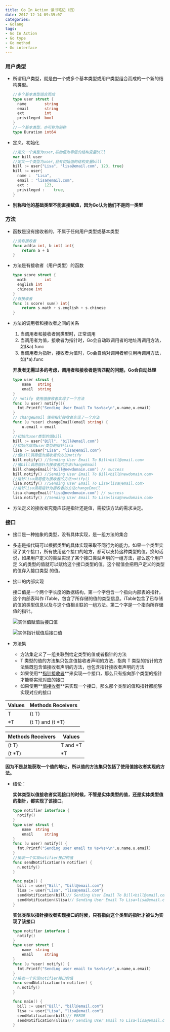 ```yaml
---
title: Go In Action 读书笔记（四）
date: 2017-12-14 09:39:07
categories:
- Golang
tags:
- Go In Action
- Go type
- Go method
- Go interface
---
```


### 用户类型

<!--more-->

- 所谓用户类型，就是由一个或多个基本类型或用户类型组合而成的一个新的结构类型。

  ```go
  //多个基本类型组合而成
  type user struct {
    name        string
    email       string
    ext         int
    privileged  bool
  }
  //一个基本类型，亦可称为别称
  type Duration int64
  ```

- 定义，初始化

  ```go
  //定义一个类型为user,初始值为零值的结构变量bill
  var bill user
  //定义一个类型为user,且有初始值的结构变量bill
  bill := user{"Lisa", "lisa@email.com", 123, true}
  bill := user{
    name :	"Lisa",
    email :	"lisa@email.com",
    ext :		123,
    privileged :	true,
  }
  ```

- **别称和他的基础类型不能直接赋值，因为Go认为他们不是同一类型**

### 方法

- 函数是没有接收者的，不属于任何用户类型或基本类型

  ```go
  //没有接收者
  func add(a int, b int) int{
      return a + b
  }
  ```

- 方法是有接收者（用户类型）的函数

  ```go
  type score struct {
    math		int
    english	int
    chinese	int
  }
  //有接收者
  func (s score) sum() int{
      return s.math + s.english + s.chinese
  }
  ```

- 方法的调用者和接收者之间的关系

  1. 当调用者和接收者同类型时，正常调用
  2. 当调用者为值，接收者为指针时，Go会自动取调用者的地址再调用方法，如(&a).func
  3. 当调用者为指针，接收者为值时，Go会自动对调用者解引用再调用方法，如(*a).func

    **开发者无需过多的考虑，调用者和接收者是否匹配的问题，Go会自动处理**

  ```go
  type user struct {
      name	 string
      email	 string
  }
  // notify 使用值接收者实现了一个方法
  func (u user) notify(){
    fmt.Printf("Sending User Email To %s<%s>\n",u.name,u.email)
  }
  // changeEmail 使用指针接收者实现了一个方法
  func (u *user) changeEmail(email string) {
      u.email = email
  }
  //初始化user类型的值bill
  bill := user{"Bill", "bill@email.com"}
  //初始化指向user类型的指针lisa
  lisa := &user{"Lisa", "lisa@email.com"}
  //值bill调用值为接收者的方法notify
  bill.notify() //Sending User Email To Bill<bill@email.com>
  //值bill调用指针为接收者的方法changeEmail
  bill.changeEmail("bill@newdomain.com") // success
  bill.notify() //Sending User Email To Bill<bill@newdomain.com>
  //指针lisa调用值为接收者的方法notify()
  lisa.notify() //Sending User Email To Lisa<lisa@email.com>
  //指针lisa调用指针为接收者的方法changeEmail
  lisa.changeEmail("lisa@newdomain.com") // success
  lisa.notify() //Sending User Email To Lisa<lisa@newdomain.com>
  ```

- 方法定义的接收者究竟应该是指针还是值，需按该方法的需求决定。

### 接口

- 接口是一种抽象的类型，没有具体实现，是一组方法的集合

- 多态是指代码可以根据类型的具体实现采取不同行为的能力。如果一个类型实现了某个接口，所有使用这个接口的地方，都可以支持这种类型的值。换句话说，如果用户定义的类型实现了某个接口类型声明的一组方法，那么这个用户定 义的类型的值就可以赋给这个接口类型的值。这个赋值会把用户定义的类型的值存入接口类型 的值。

- 接口的内部实现

  接口值是一个两个字长度的数据结构，第一个字包含一个指向内部表的指针。这个内部表叫作 iTable，包含了所存储的值的类型信息。iTable包含了已存储的值的类型信息以及与这个值相关联的一组方法。第二个字是一个指向所存储值的指针。

  ![实体值赋值后接口值](http://oumnldfwl.bkt.clouddn.com/%E5%AE%9E%E4%BD%93%E5%80%BC%E8%B5%8B%E5%80%BC%E5%90%8E%E6%8E%A5%E5%8F%A3%E5%80%BC.png)

  ![实体指针赋值后接口值](http://oumnldfwl.bkt.clouddn.com/%E5%AE%9E%E4%BD%93%E6%8C%87%E9%92%88%E8%B5%8B%E5%80%BC%E5%90%8E%E6%8E%A5%E5%8F%A3%E5%80%BC.png)

- 方法集

  * 方法集定义了一组关联到给定类型的值或者指针的方法
  * T 类型的值的方法集只包含值接收者声明的方法，指向 T 类型的指针的方法集既包含值接收者声明的方法，也包含指针接收者声明的方法
  * 如果使用**<u>指针接收者</u>**来实现一个接口，那么只有指向那个类型的指针才能够实现对应的接口
  * 如果使用**<u>值接收者</u>**来实现一个接口，那么那个类型的值和指针都能够实现对应的接口

| Values | Methods Receivers |
| ------ | ----------------- |
| T      | (t T)             |
| \*T    | (t T) and (t \*T) |

| Methods Receivers | Values    |
| ----------------- | --------- |
| (t T)             | T and \*T |
| (t \*T)           | \*T       |

**因为不是总能获取一个值的地址，所以值的方法集只包括了使用值接收者实现的方法。**

- 结论：

  **实体类型以值接收者实现接口的时候，不管是实体类型的值，还是实体类型值的指针，都实现了该接口**。

  ```go
  type notifier interface {
    notify()
  }
  type user struct {
      name 	string
      email 	string
  }
  func (u user) notify() {
    fmt.Printf("Sending user email to %s<%s>\n",u.name,u.email)
  }
  //接收一个实现notifier接口的值
  func sendNotification(n notifier) {
    n.notify()
  }

  func main() {
    bill := user{"Bill", "bill@email.com"}
    lisa := user{"Lisa", "lisa@email.com"}
    sendNotification(bill)// Sending User Email To Bill<bill@email.com>
    sendNotification(&lisa)// Sending User Email To Lisa<lisa@email.com>
  }
  ```

  **实体类型以指针接收者实现接口的时候，只有指向这个类型的指针才被认为实现了该接口**

  ```go
  type notifier interface {
    notify()
  }
  type user struct {
      name 	string
      email 	string
  }
  func (u *user) notify() {
    fmt.Printf("Sending user email to %s<%s>\n",u.name,u.email)
  }
  //接收一个实现notifier接口的值
  func sendNotification(n notifier) {
    n.notify()
  }

  func main() {
    bill := user{"Bill", "bill@email.com"}
    lisa := user{"Lisa", "lisa@email.com"}
    sendNotification(bill)// ERROR
    sendNotification(&lisa)// Sending User Email To Lisa<lisa@email.com>
  }
  ```


  ​